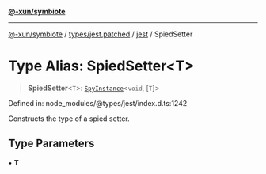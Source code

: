 [**@-xun/symbiote**](../../../../../README.md)

***

[@-xun/symbiote](../../../../../README.md) / [types/jest.patched](../../../README.md) / [jest](../README.md) / SpiedSetter

# Type Alias: SpiedSetter\<T\>

> **SpiedSetter**\<`T`\>: [`SpyInstance`](../interfaces/SpyInstance.md)\<`void`, \[`T`\]\>

Defined in: node\_modules/@types/jest/index.d.ts:1242

Constructs the type of a spied setter.

## Type Parameters

• **T**
